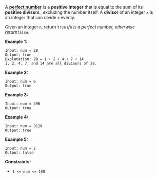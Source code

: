 A [**perfect number**](https://en.wikipedia.org/wiki/Perfect_number) is a
**positive integer** that is equal to the sum of its **positive divisors** ,
excluding the number itself. A **divisor** of an integer `x` is an integer
that can divide `x` evenly.

Given an integer `n`, return `true` _if_`n` _is a perfect number, otherwise
return_`false`.



**Example 1:**

    
    
    Input: num = 28
    Output: true
    Explanation: 28 = 1 + 2 + 4 + 7 + 14
    1, 2, 4, 7, and 14 are all divisors of 28.
    

**Example 2:**

    
    
    Input: num = 6
    Output: true
    

**Example 3:**

    
    
    Input: num = 496
    Output: true
    

**Example 4:**

    
    
    Input: num = 8128
    Output: true
    

**Example 5:**

    
    
    Input: num = 2
    Output: false
    



**Constraints:**

  * `1 <= num <= 108`

